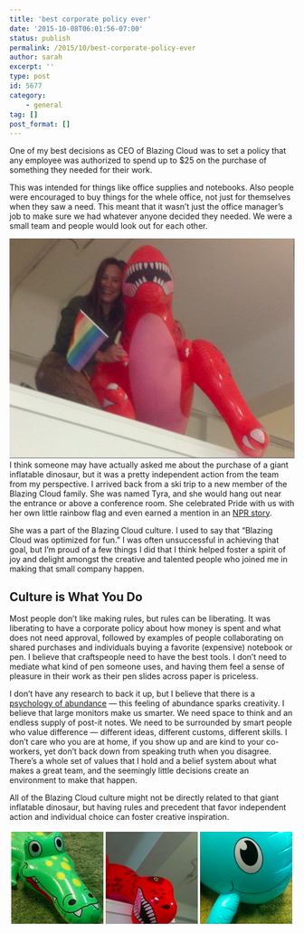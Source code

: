 ```yaml
---
title: 'best corporate policy ever'
date: '2015-10-08T06:01:56-07:00'
status: publish
permalink: /2015/10/best-corporate-policy-ever
author: sarah
excerpt: ''
type: post
id: 5677
category:
    - general
tag: []
post_format: []
---
```

One of my best decisions as CEO of Blazing Cloud was to set a policy that any employee was authorized to spend up to $25 on the purchase of something they needed for their work.

This was intended for things like office supplies and notebooks. Also people were encouraged to buy things for the whele office, not just for themselves when they saw a need. This meant that it wasn’t just the office manager’s job to make sure we had whatever anyone decided they needed. We were a small team and people would look out for each other.

[![tyra](../../../uploads/2015/10/tyra.png)](https://www.ultrasaurus.com/wp-content/uploads/2015/10/tyra.png)I think someone may have actually asked me about the purchase of a giant inflatable dinosaur, but it was a pretty independent action from the team from my perspective. I arrived back from a ski trip to a new member of the Blazing Cloud family. She was named Tyra, and she would hang out near the entrance or above a conference room. She celebrated Pride with us with her own little rainbow flag and even earned a mention in an [NPR story](http://www.npr.org/templates/transcript/transcript.php?storyId=178810467).

She was a part of the Blazing Cloud culture. I used to say that “Blazing Cloud was optimized for fun.” I was often unsuccessful in achieving that goal, but I’m proud of a few things I did that I think helped foster a spirit of joy and delight amongst the creative and talented people who joined me in making that small company happen.

Culture is What You Do
----------------------

Most people don’t like making rules, but rules can be liberating. It was liberating to have a corporate policy about how money is spent and what does not need approval, followed by examples of people collaborating on shared purchases and individuals buying a favorite (expensive) notebook or pen. I believe that craftspeople need to have the best tools. I don’t need to mediate what kind of pen someone uses, and having them feel a sense of pleasure in their work as their pen slides across paper is priceless.

I don’t have any research to back it up, but I believe that there is a [psychology of abundance](https://www.ultrasaurus.com/2009/08/psychology-of-abundance/) — this feeling of abundance sparks creativity. I believe that large monitors make us smarter. We need space to think and an endless supply of post-it notes. We need to be surrounded by smart people who value difference — different ideas, different customs, different skills. I don’t care who you are at home, if you show up and are kind to your co-workers, yet don’t back down from speaking truth when you disagree. There’s a whole set of values that I hold and a belief system about what makes a great team, and the seemingly little decisions create an environment to make that happen.

All of the Blazing Cloud culture might not be directly related to that giant inflatable dinosaur, but having rules and precedent that favor independent action and individual choice can foster creative inspiration.

![blazingcloud-mascot-club](../../../uploads/2015/10/blazingcloud-mascot-club.png)